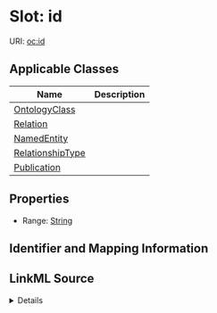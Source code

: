 # Slot: id

URI: [oc:id](http://w3id.org/ontogpt/ontology-class-templateid)



<!-- no inheritance hierarchy -->




## Applicable Classes

| Name | Description |
| --- | --- |
[OntologyClass](OntologyClass.md) | 
[Relation](Relation.md) | 
[NamedEntity](NamedEntity.md) | 
[RelationshipType](RelationshipType.md) | 
[Publication](Publication.md) | 






## Properties

* Range: [String](String.md)







## Identifier and Mapping Information








## LinkML Source

<details>
```yaml
name: id
alias: id
domain_of:
- NamedEntity
- Publication
range: string

```
</details>